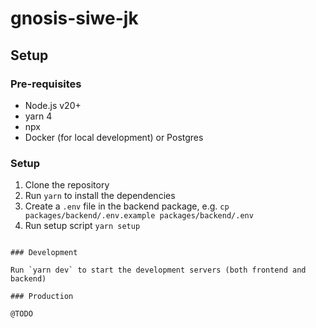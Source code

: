 # gnosis-siwe-jk

## Setup

### Pre-requisites

- Node.js v20+
- yarn 4
- npx
- Docker (for local development) or Postgres

### Setup

1. Clone the repository
2. Run `yarn` to install the dependencies
3. Create a `.env` file in the backend package, e.g. `cp packages/backend/.env.example packages/backend/.env`
4. Run setup script `yarn setup`

```

### Development

Run `yarn dev` to start the development servers (both frontend and backend)

### Production

@TODO
